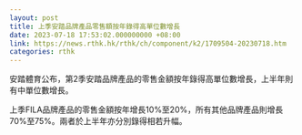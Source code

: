 ```yaml
---
layout: post
title: 上季安踏品牌產品零售額按年錄得高單位數增長
date: 2023-07-18 17:53:02.000000000 +08:00
link: https://news.rthk.hk/rthk/ch/component/k2/1709504-20230718.htm
categories: rthk
---
```


安踏體育公布，第2季安踏品牌產品的零售金額按年錄得高單位數增長，上半年則有中單位數增長。

上季FILA品牌產品的零售金額按年增長10%至20%，所有其他品牌產品則增長70%至75%。兩者於上半年亦分別錄得相若升幅。

